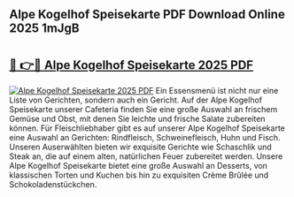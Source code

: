 ## Alpe Kogelhof Speisekarte PDF Download Online 2025 1mJgB

# <h2><a href="http://gcb56bk.nevu.top/?p=Alpe+Kogelhof+Speisekarte">🔗 👉🔴 Alpe Kogelhof Speisekarte 2025 PDF</a></h2>

[![Alpe Kogelhof Speisekarte 2025 PDF](https://i.imgur.com/dBaPXMq.png)](http://gcb56bk.nevu.top/?p=Alpe+Kogelhof+Speisekarte)
Ein Essensmenü ist nicht nur eine Liste von Gerichten, sondern auch ein Gericht. Auf der Alpe Kogelhof Speisekarte unserer Cafeteria finden Sie eine große Auswahl an frischem Gemüse und Obst, mit denen Sie leichte und frische Salate zubereiten können. Für Fleischliebhaber gibt es auf unserer Alpe Kogelhof Speisekarte eine Auswahl an Gerichten: Rindfleisch, Schweinefleisch, Huhn und Fisch. Unseren Auserwählten bieten wir exquisite Gerichte wie Schaschlik und Steak an, die auf einem alten, natürlichen Feuer zubereitet werden. Unsere Alpe Kogelhof Speisekarte bietet eine große Auswahl an Desserts, von klassischen Torten und Kuchen bis hin zu exquisiten Crème Brûlée und Schokoladenstückchen.
